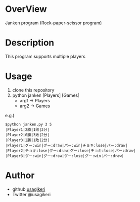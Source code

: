 # OverView
Janken program (Rock-paper-scissor program)

# Description
This program supports multiple players.

# Usage
1. clone this repository
2. python janken [Players] [Games]
    * arg1 -> Players
    * arg2 -> Games

e.g.)
```
$python janken.py 3 5
|Player1|2勝|1敗|2分|
|Player2|0勝|3敗|2分|
|Player3|2勝|1敗|2分|
|Player1|グー:win|グー:draw|パー:win|チョキ:lose|パー:draw|
|Player2|チョキ:lose|グー:draw|グー:lose|チョキ:lose|パー:draw|
|Player3|グー:win|グー:draw|グー:lose|グー:win|パー:draw|
```
# Author
* github [usagikeri](https://github.com/usagikeri)
* Twitter @usagikeri
